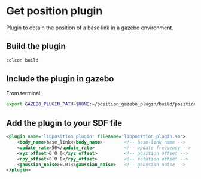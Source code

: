 # Get position plugin

Plugin to obtain the position of a base link in a gazebo environment.

## Build the plugin

```bash
colcon build
```

## Include the plugin in gazebo

From terminal:

```bash
export GAZEBO_PLUGIN_PATH=$HOME:~/position_gazebo_plugin/build/position_gazebo_plugin:$GAZEBO_PLUGIN_PATH
```

## Add the plugin to your SDF file

```xml
<plugin name='libposition_plugin' filename='libposition_plugin.so'>
    <body_name>base_link</body_name>        <!-- base-link name -->
    <update_rate>50</update_rate>           <!-- update frequency -->
    <xyz_offset>0 0 0</xyz_offset>          <!-- position offset -->
    <rpy_offset>0 0 0</rpy_offset>          <!-- rotation offset -->
    <gaussian_noise>0.01</gaussian_noise>   <!-- gaussian noise -->
</plugin>
```
